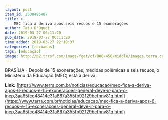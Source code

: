 ```yaml
---
layout: post
item_id: 2538495487
title: >-
    MEC fica à deriva após seis recuos e 15 exonerações
author: Tatu D'Oquei
date: 2019-03-27 06:11:20
pub_date: 2019-03-27 06:11:20
time_added: 2019-03-27 22:10:37
categories: [recuadas]
tags: [educação]
image: http://p2.trrsf.com/image/fget/cf/800/450/middle/images.terra.com/2019/03/27/1553653253696.jpg
---
```


BRASÍLIA - Depois de 15 exonerações, medidas polêmicas e seis recuos, o Ministério da Educação (MEC) está à deriva.

**Link:** [https://www.terra.com.br/noticias/educacao/mec-fica-a-deriva-apos-6-recuos-e-15-exoneracoes-general-deve-ir-para-o-inep,3aa65fcc48414e31a867a355fb92129bcfnnv81q.html](https://www.terra.com.br/noticias/educacao/mec-fica-a-deriva-apos-6-recuos-e-15-exoneracoes-general-deve-ir-para-o-inep,3aa65fcc48414e31a867a355fb92129bcfnnv81q.html)

